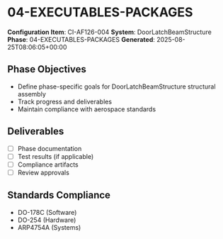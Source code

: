 # 04-EXECUTABLES-PACKAGES

**Configuration Item**: CI-AF126-004
**System**: DoorLatchBeamStructure
**Phase**: 04-EXECUTABLES-PACKAGES
**Generated**: 2025-08-25T08:06:05+00:00

## Phase Objectives
- Define phase-specific goals for DoorLatchBeamStructure structural assembly
- Track progress and deliverables
- Maintain compliance with aerospace standards

## Deliverables
- [ ] Phase documentation
- [ ] Test results (if applicable)
- [ ] Compliance artifacts
- [ ] Review approvals

## Standards Compliance
- DO-178C (Software)
- DO-254 (Hardware)
- ARP4754A (Systems)

